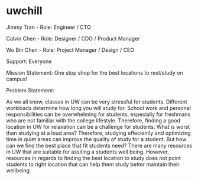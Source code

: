 # uwchill
Jimmy Tran - Role: Engineer / CTO 

Calvin Chen - Role: Designer / CDO / Product Manager 

Wo Bin Chen - Role: Project Manager / Design / CEO

Support: Everyone

Mission Statement: One stop shop for the best locations to rest/study on campus!

Problem Statement:

As we all know, classes in UW can be very stressful for students. Different workloads determine how long you will study for.  School work and personal responsibilities can be overwhelming for students, especially for freshmans who are not familiar with the college lifestyle. Therefore, finding a good location in UW for relaxation can be a challenge for students. What is worst than studying at a loud area? Therefore, studying effeciently and optimizing time in quiet areas can improve the quality of study for a student. But how can we find the best place that fit students need? There are many resources in UW that are suitable for assiting a students well being. However, resources in regards to finding the best location to study does not point students to right location that can help them study better maintain their wellbeing.
